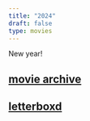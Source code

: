 ```yaml
--- 
title: "2024" 
draft: false 
type: movies 
---
```


New year!

## [movie archive](/moviearchive)
## [letterboxd](https://letterboxd.com/brookshelley/)

